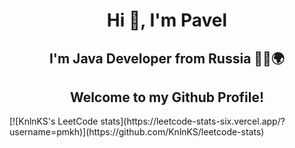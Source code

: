 <h1 align="center">Hi 👋, I'm Pavel</a> 
<h2 align="center">I'm Java Developer from Russia 🧑‍💻🌍</h2>
<h2 align="center">Welcome to my Github Profile!</h2>
[![KnlnKS's LeetCode stats](https://leetcode-stats-six.vercel.app/?username=pmkh)](https://github.com/KnlnKS/leetcode-stats)
